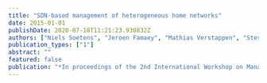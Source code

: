 ```yaml
---
title: "SDN-based management of heterogeneous home networks"
date: 2015-01-01
publishDate: 2020-07-18T11:21:23.930832Z
authors: ["Niels Soetens", "Jeroen Famaey", "Mathias Verstappen", "Steven Latré"]
publication_types: ["1"]
abstract: ""
featured: false
publication: "*In proceedings of the 2nd International Workshop on Management of SDN and NFV Systems*"
---
```


